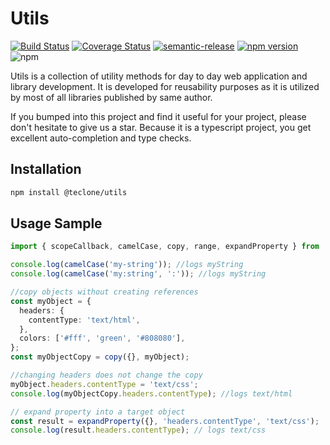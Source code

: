 # Utils

[![Build Status](https://travis-ci.org/teclone/utils.svg?branch=master)](https://travis-ci.org/teclone/utils)
[![Coverage Status](https://coveralls.io/repos/github/teclone/utils/badge.svg?branch=master)](https://coveralls.io/github/teclone/utils?branch=master)
[![semantic-release](https://img.shields.io/badge/%20%20%F0%9F%93%A6%F0%9F%9A%80-semantic--release-e10079.svg)](https://github.com/semantic-release/semantic-release)
[![npm version](https://badge.fury.io/js/%40teclone%2Futils.svg)](https://badge.fury.io/js/%40teclone%2Futils)
![npm](https://img.shields.io/npm/dt/%40teclone%2Futils.svg)

Utils is a collection of utility methods for day to day web application and library development. It is developed for reusability purposes as it is utilized by most of all libraries published by same author.

If you bumped into this project and find it useful for your project, please don't hesitate to give us a star. Because it is a typescript project, you get excellent auto-completion and type checks.

## Installation

```bash
npm install @teclone/utils
```

## Usage Sample

```typescript
import { scopeCallback, camelCase, copy, range, expandProperty } from '@teclone/utils';

console.log(camelCase('my-string')); //logs myString
console.log(camelCase('my:string', ':')); //logs myString

//copy objects without creating references
const myObject = {
  headers: {
    contentType: 'text/html',
  },
  colors: ['#fff', 'green', '#808080'],
};
const myObjectCopy = copy({}, myObject);

//changing headers does not change the copy
myObject.headers.contentType = 'text/css';
console.log(myObjectCopy.headers.contentType); //logs text/html

// expand property into a target object
const result = expandProperty({}, 'headers.contentType', 'text/css');
console.log(result.headers.contentType); // logs text/css
```
